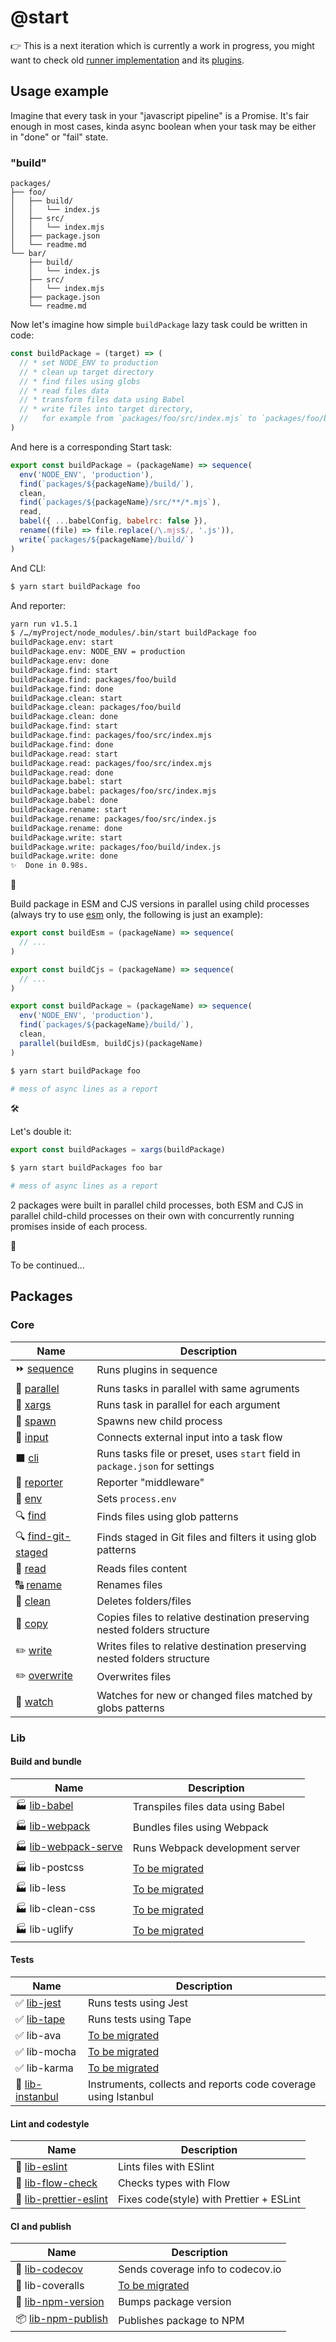 # @start

👉 This is a next iteration which is currently a work in progress, you might want to check old [runner implementation](https://github.com/deepsweet/start/tree/old) and its [plugins](https://github.com/start-runner).

## Usage example

Imagine that every task in your "javascript pipeline" is a Promise. It's fair enough in most cases, kinda async boolean when your task may be either in "done" or "fail" state.

### "build"

```
packages/
├── foo/
│   ├── build/
│   │   └── index.js
│   ├── src/
│   │   └── index.mjs
│   ├── package.json
│   └── readme.md
└── bar/
    ├── build/
    │   └── index.js
    ├── src/
    │   └── index.mjs
    ├── package.json
    └── readme.md
```

Now let's imagine how simple `buildPackage` lazy task could be written in code:

```js
const buildPackage = (target) => (
  // * set NODE_ENV to production
  // * clean up target directory
  // * find files using globs
  // * read files data
  // * transform files data using Babel
  // * write files into target directory,
  //   for example from `packages/foo/src/index.mjs` to `packages/foo/build/index.js`
)
```

And here is a corresponding Start task:

```js
export const buildPackage = (packageName) => sequence(
  env('NODE_ENV', 'production'),
  find(`packages/${packageName}/build/`),
  clean,
  find(`packages/${packageName}/src/**/*.mjs`),
  read,
  babel({ ...babelConfig, babelrc: false }),
  rename((file) => file.replace(/\.mjs$/, '.js')),
  write(`packages/${packageName}/build/`)
)
```

And CLI:

```sh
$ yarn start buildPackage foo
```

And reporter:

```sh
yarn run v1.5.1
$ /…/myProject/node_modules/.bin/start buildPackage foo
buildPackage.env: start
buildPackage.env: NODE_ENV = production
buildPackage.env: done
buildPackage.find: start
buildPackage.find: packages/foo/build
buildPackage.find: done
buildPackage.clean: start
buildPackage.clean: packages/foo/build
buildPackage.clean: done
buildPackage.find: start
buildPackage.find: packages/foo/src/index.mjs
buildPackage.find: done
buildPackage.read: start
buildPackage.read: packages/foo/src/index.mjs
buildPackage.read: done
buildPackage.babel: start
buildPackage.babel: packages/foo/src/index.mjs
buildPackage.babel: done
buildPackage.rename: start
buildPackage.rename: packages/foo/src/index.js
buildPackage.rename: done
buildPackage.write: start
buildPackage.write: packages/foo/build/index.js
buildPackage.write: done
✨  Done in 0.98s.
```

🤔

Build package in ESM and CJS versions in parallel using child processes (always try to use [esm](https://github.com/standard-things/esm) only, the following is just an example):


```js
export const buildEsm = (packageName) => sequence(
  // ...
)

export const buildCjs = (packageName) => sequence(
  // ...
)

export const buildPackage = (packageName) => sequence(
  env('NODE_ENV', 'production'),
  find(`packages/${packageName}/build/`),
  clean,
  parallel(buildEsm, buildCjs)(packageName)
)
```

```sh
$ yarn start buildPackage foo
```

```sh
# mess of async lines as a report
```

🛠

Let's double it:

```js
export const buildPackages = xargs(buildPackage)
```

```sh
$ yarn start buildPackages foo bar
```

```sh
# mess of async lines as a report
```

2 packages were built in parallel child processes, both ESM and CJS in parallel child-child processes on their own with concurrently running promises inside of each process.

🛫

To be continued…

<!--
Run `prettier-eslint` to fix all the files in parallel:

```js
export const fixFile = (file) => task(
  input(file),
  read,
  prettierEslint(),
  overwrite
)

export const fix = () => task(
  find(`packages/${packageName}/src/**/*.js`),
  xargs(fixFile, { workers: 4 })
)
```

```sh
$ yarn start fix
``` -->

## Packages

### Core

| Name                                           | Description                                                                  |
| ---------------------------------------------- | ---------------------------------------------------------------------------- |
| ⏩ [sequence](packages/sequence)               | Runs plugins in sequence                                                     |
| 🔀 [parallel](packages/parallel)               | Runs tasks in parallel with same agruments                                   |
| 🔂 [xargs](packages/xargs)                     | Runs task in parallel for each argument                                      |
| 🐣 [spawn](packages/spawn)                     | Spawns new child process                                                     |
| 🔌 [input](packages/input)                     | Connects external input into a task flow                                     |
| ⬛️ [cli](packages/cli)                        | Runs tasks file or preset, uses `start` field in `package.json` for settings |
| 📄 [reporter](packages/reporter)               | Reporter "middleware"                                                        |
| 👔 [env](packages/env)                         | Sets `process.env`                                                           |
| 🔍 [find](packages/find)                       | Finds files using glob patterns                                              |
| 🔍 [find-git-staged](packages/find-git-staged) | Finds staged in Git files and filters it using glob patterns                 |
| 📖 [read](packages/read)                       | Reads files content                                                          |
| 🔠 [rename](packages/rename)                   | Renames files                                                                |
| 🚽 [clean](packages/clean)                     | Deletes folders/files                                                        |
| 👯 [copy](packages/copy)                       | Copies files to relative destination preserving nested folders structure     |
| ✏️ [write](packages/write)                     | Writes files to relative destination preserving nested folders structure     |
| ✏️ [overwrite](packages/lib/overwrite)         | Overwrites files                                                             |
| 👀 [watch](packages/watch)                     | Watches for new or changed files matched by globs patterns                   |

### Lib

#### Build and bundle

| Name                                               | Description                                                 |
| -------------------------------------------------- | ----------------------------------------------------------- |
| 🏭 [lib-babel](packages/lib/babel)                 | Transpiles files data using Babel                           |
| 🏭 [lib-webpack](packages/lib/webpack)             | Bundles files using Webpack                                 |
| 🏭 [lib-webpack-serve](packages/lib/webpack-serve) | Runs Webpack development server                             |
| 🏭 lib-postcss                                     | [To be migrated](https://github.com/start-runner/postcss)   |
| 🏭 lib-less                                        | [To be migrated](https://github.com/start-runner/less)      |
| 🏭 lib-clean-css                                   | [To be migrated](https://github.com/start-runner/clean-css) |
| 🏭 lib-uglify                                      | [To be migrated](https://github.com/start-runner/uglify)    |

#### Tests

| Name                                      | Description                                                    |
| ----------------------------------------- | -------------------------------------------------------------- |
| ✅ [lib-jest](packages/lib/jest)          | Runs tests using Jest                                          |
| ✅ [lib-tape](packages/lib/tape)          | Runs tests using Tape                                          |
| ✅ lib-ava                                | [To be migrated](https://github.com/start-runner/ava)          |
| ✅ lib-mocha                              | [To be migrated](https://github.com/start-runner/mocha)        |
| ✅ lib-karma                              | [To be migrated](https://github.com/start-runner/karma)        |
| 💯 [lib-instanbul](packages/lib/istanbul) | Instruments, collects and reports code coverage using Istanbul |

#### Lint and codestyle

| Name                                                   | Description                              |
| ------------------------------------------------------ | ---------------------------------------- |
| 🚷 [lib-eslint](packages/lib/eslint)                   | Lints files with ESlint                  |
| 🚷 [lib-flow-check](packages/lib/flow-check)           | Checks types with Flow                   |
| 💄 [lib-prettier-eslint](packages/lib/prettier-eslint) | Fixes code(style) with Prettier + ESLint |

#### CI and publish

| Name                                           | Description                                                 |
| ---------------------------------------------- | ----------------------------------------------------------- |
| 💯 [lib-codecov](packages/lib/codecov)         | Sends coverage info to codecov.io                           |
| 💯 lib-coveralls                               | [To be migrated](https://github.com/start-runner/coveralls) |
| 🔢 [lib-npm-version](packages/lib/npm-version) | Bumps package version                                       |
| 📦 [lib-npm-publish](packages/lib/npm-publish) | Publishes package to NPM                                    |
